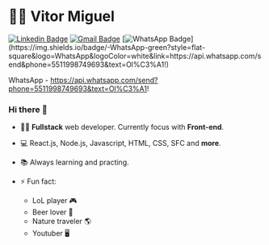 # 👨‍💻 Vitor Miguel

[![Linkedin Badge](https://img.shields.io/badge/-LinkedIn-blue?style=flat-square&logo=Linkedin&logoColor=white&link=https://www.linkedin.com/in/vitor-mp-silva/)](https://www.linkedin.com/in/vitor-mp-silva/)
[![Gmail Badge](https://img.shields.io/badge/-Gmail-red?style=flat-square&logo=Gmail&logoColor=white&link=mailto:vitortitom@gmail.com)](mailto:vitortitom@gmail.com)
[![WhatsApp Badge](https://img.shields.io/badge/-WhatsApp-green?style=flat-square&logo=WhatsApp&logoColor=white&link=https://api.whatsapp.com/send&phone=5511998749693&text=Ol%C3%A1!)](https://img.shields.io/badge/-WhatsApp-green?style=flat-square&logo=WhatsApp&logoColor=white&link=https://api.whatsapp.com/send&phone=5511998749693&text=Ol%C3%A1!)

WhatsApp - https://api.whatsapp.com/send?phone=5511998749693&text=Ol%C3%A1!

### Hi there 👋

 - 👨‍💻 **Fullstack** web developer. Currently focus with **Front-end**.
 - :computer: React.js, Node.js, Javascript, HTML, CSS, SFC and **more**.
 - :books: Always learning and practing.
 
 - ⚡ Fun fact:
   - LoL player :video_game:
   - Beer lover :beers:
   - Nature traveler :earth_americas:
   - Youtuber :desktop_computer:

